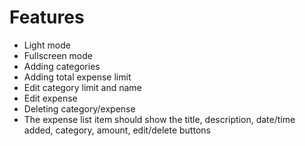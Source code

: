 # Features

- Light mode 
- Fullscreen mode
- Adding categories
- Adding total expense limit
- Edit category limit and name
- Edit expense
- Deleting category/expense
- The expense list item should show the title, description, date/time added, category, amount, edit/delete buttons

